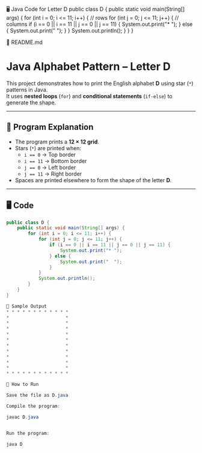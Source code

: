 🖥️ Java Code for Letter D
public class D {
    public static void main(String[] args) {
        for (int i = 0; i <= 11; i++) {          // rows
            for (int j = 0; j <= 11; j++) {      // columns
                if (i == 0 || i == 11 || j == 0 || j == 11) {
                    System.out.print("* ");
                } else {
                    System.out.print("  ");
                }
            }
            System.out.println();
        }
    }
}

📄 README.md
# Java Alphabet Pattern – Letter D

This project demonstrates how to print the English alphabet **D** using star (`*`) patterns in Java.  
It uses **nested loops** (`for`) and **conditional statements** (`if-else`) to generate the shape.

---

## 📌 Program Explanation
- The program prints a **12 × 12 grid**.
- Stars (`*`) are printed when:
  - `i == 0` → Top border  
  - `i == 11` → Bottom border  
  - `j == 0` → Left border  
  - `j == 11` → Right border  
- Spaces are printed elsewhere to form the shape of the letter **D**.

---

## 🖥️ Code
```java
public class D {
    public static void main(String[] args) {
        for (int i = 0; i <= 11; i++) {
            for (int j = 0; j <= 11; j++) {
                if (i == 0 || i == 11 || j == 0 || j == 11) {
                    System.out.print("* ");
                } else {
                    System.out.print("  ");
                }
            }
            System.out.println();
        }
    }
}

🎯 Sample Output
* * * * * * * * * * * * 
*                     *
*                     *
*                     *
*                     *
*                     *
*                     *
*                     *
*                     *
*                     *
*                     *
* * * * * * * * * * * * 

🚀 How to Run

Save the file as D.java

Compile the program:

javac D.java


Run the program:

java D
